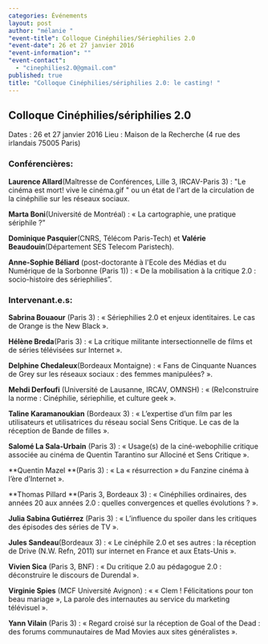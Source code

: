 ```yaml
---
categories: Événements
layout: post
author: "mélanie "
"event-title": Colloque Cinéphilies/Sériephilies 2.0
"event-date": 26 et 27 janvier 2016
"event-information": ""
"event-contact": 
  - "cinephilies2.0@gmail.com"
published: true
title: "Colloque Cinéphilies/sériphilies 2.0: le casting! "
---
```



## Colloque Cinéphilies/sériphilies 2.0
Dates : 26 et 27 janvier 2016
Lieu : Maison de la Recherche (4 rue des irlandais 75005 Paris)

### Conférencières:  

**Laurence Allard**(Maîtresse de Conférences, Lille 3, IRCAV-Paris 3) : "Le cinéma est mort! vive le cinéma.gif " ou un état de l'art de la circulation de la cinéphilie sur les réseaux sociaux. 

**Marta Boni**(Université de Montréal) : « La cartographie, une pratique sériphile ?”

**Dominique Pasquier**(CNRS, Télécom Paris-Tech) et **Valérie Beaudouin**(Département SES Telecom Paristech). 

**Anne-Sophie Béliard** (post-doctorante à l'Ecole des Médias et du Numérique de la Sorbonne (Paris 1)) : « De la mobilisation à la critique 2.0 : socio-histoire des sériephilies”. 

### Intervenant.e.s:

**Sabrina Bouaour** (Paris 3) : « Sériephilies 2.0 et enjeux identitaires. Le cas de Orange is the New Black ». 

**Hélène Breda**(Paris 3) : « La critique militante intersectionnelle de films et de séries télévisées sur Internet ». 

**Delphine Chedaleux**(Bordeaux Montaigne) : « Fans de Cinquante Nuances de Grey sur les réseaux sociaux : des femmes manipulées? ». 

**Mehdi Derfoufi** (Université de Lausanne, IRCAV, OMNSH) : « (Re)construire la norme : Cinéphilie, sériephilie, et culture geek ».

**Taline Karamanoukian** (Bordeaux 3) : « L’expertise d’un film par les utilisateurs et utilisatrices du réseau social Sens Critique. Le cas de la réception de Bande de filles ». 

**Salomé La Sala-Urbain** (Paris 3) : « Usage(s) de la ciné-webophilie critique associée au cinéma de Quentin Tarantino sur Allociné et Sens Critique ». 

**Quentin Mazel **(Paris 3) : « La « résurrection » du Fanzine cinéma à l’ère d’Internet ». 

**Thomas Pillard **(Paris 3, Bordeaux 3) : « Cinéphilies ordinaires, des années 20 aux années 2.0 : quelles convergences et quelles évolutions ? ».

**Julia Sabina Gutiérrez** (Paris 3) : « L’influence du spoiler dans les critiques des épisodes des séries de TV ». 

**Jules Sandeau**(Bordeaux 3) : « Le cinéphile 2.0 et ses autres : la réception de Drive (N.W. Refn, 2011) sur internet en France et aux Etats-Unis ».

**Vivien Sica** (Paris 3, BNF) : « Du critique 2.0 au pédagogue 2.0 : déconstruire le discours de Durendal ». 

**Virginie Spies** (MCF Université Avignon) : « « Clem ! Félicitations pour ton beau mariage », La parole des internautes au service du marketing télévisuel ». 

**Yann Vilain** (Paris 3) : « Regard croisé sur la réception de Goal of the Dead : des forums communautaires de Mad Movies aux sites généralistes ».
